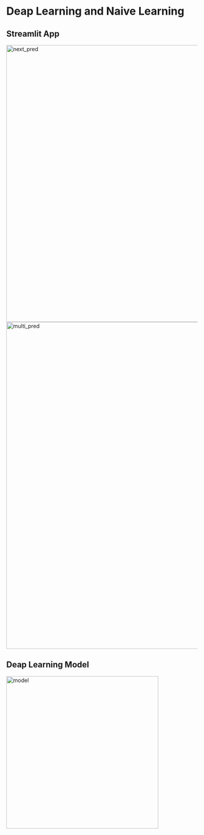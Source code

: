 
# Deap Learning and Naive Learning

## Streamlit App

<img width="727" alt="next_pred" src="https://user-images.githubusercontent.com/32134829/131837564-3665796c-30ba-429c-8edd-53abe8e49049.png">
<img width="858" alt="multi_pred" src="https://user-images.githubusercontent.com/32134829/131837568-154c5d0a-3498-4f3c-a907-e8cb514662ef.png">

## Deap Learning Model

<img width="400" height="400" alt="model" src="https://user-images.githubusercontent.com/32134829/131836867-e37112fb-6748-4ca2-96d9-cfb0b432762c.png">
